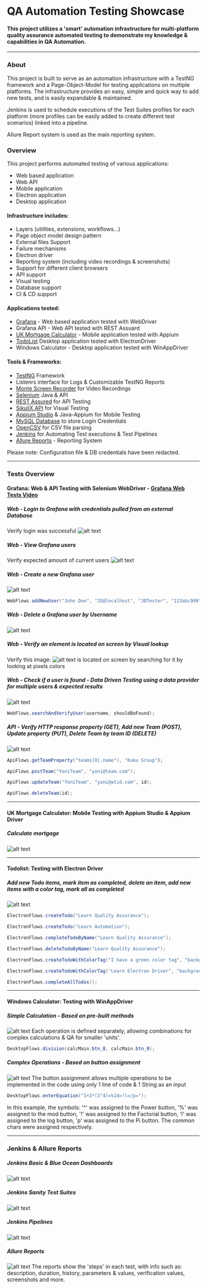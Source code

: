 # QA Automation Testing Showcase
#### This project utilizes a 'smart' automation infrastructure for multi-platform quality assurance automated testing to demonstrate my knowledge & capabilities in QA Automation.

---

### About

This project is built to serve as an automation infrastructure with a TestNG framework and a Page-Object-Model for testing applications on multiple platforms.
The infrastructure provides an easy, simple and quick way to add new tests, and is easily expandable & maintained.

Jenkins is used to schedule executions of the Test Suites profiles for each platform (more profiles can be easily added to create different test scenarios) linked into a pipeline.

Allure Report system is used as the main reporting system.



### Overview

This project performs automated testing of various applications:
* Web based application
* Web API
* Mobile application
* Electron application
* Desktop application

#### Infrastructure includes:

* Layers (utilities, extensions, workflows...)
* Page object model design pattern
* External files Support
* Failure mechanisms
* Electron driver
* Reporting system (including video recordings & screenshots)
* Support for different client browsers
* API support
* Visual testing
* Database support
* CI & CD support

#### Applications tested:

* [Grafana](https://grafana.com/grafana/) - Web based application tested with WebDriver
* Grafana API - Web API tested with REST Assuard
* [UK Mortgage Calculator](https://play.google.com/store/apps/details?id=uk.co.jamesgrimwood.mortgageadvisor&hl=en_GB&gl=US) - Mobile application tested with Appium
* [TodoList](https://github.com/blaadje/Todolist) Desktop application tested with ElectronDriver
* Windows Calculator - Desktop application tested with WinAppDriver


#### Tools & Frameworks:

* [TestNG](https://testng.org/) Framework
* Listenrs interface for Logs & Customizable TestNG Reports
* [Monte Screen Recorder](https://github.com/sbtqa/monte-media/blob/master/src/main/ru/sbtqa/monte/screenrecorder/ScreenRecorder.java) for Video Recordings
* [Selenium](https://www.selenium.dev/) Java & API
* [REST Assured](https://rest-assured.io/) for API Testing
* [SikuliX API](http://sikulix.com/) for Visual Testing
* [Appium Studio](https://digital.ai/continuous-testing/eclipse-intellij-plugins) & Java-Appium for Mobile Testing
* [MySQL Database](https://remotemysql.com/) to store Login Credentials
* [OpenCSV](http://opencsv.sourceforge.net/) for CSV file parsing
* [Jenkins](https://www.jenkins.io/) for Automating Test executions & Test Pipelines
* [Allure Reports](http://allure.qatools.ru/) - Reporting System

Please note: Configuration file & DB credentials have been redacted. 

---

### Tests Overview

#### Grafana: Web & API Testing with Selenium WebDriver - [Grafana Web Tests Video](https://drive.google.com/file/d/1yubF4IKtwFYXZvSW8g9FfKCWxKsCSmH2/view?usp=sharing)

##### Web - Login to Grafana with credentials pulled from an external Database
Verify login was successful 
![alt text](https://raw.githubusercontent.com/Zapkid/QA-Automation-Testing-Showcase/master/ImageRepository/Grafana_Login.gif "Grafana Login")

##### Web - View Grafana users
Verify expected amount of current users
![alt text](https://raw.githubusercontent.com/Zapkid/QA-Automation-Testing-Showcase/master/ImageRepository/GrafanaCheckUser.gif "Grafana Users")

##### Web - Create a new Grafana user
![alt text](https://raw.githubusercontent.com/Zapkid/QA-Automation-Testing-Showcase/master/ImageRepository/GrafanaAddUser.gif "Grafana Add NEW User")
```java
WebFlows.addNewUser("John Doe", "JD@localhost", "JDTester", "123abc999");
```

##### Web - Delete a Grafana user by Username
![alt text](https://raw.githubusercontent.com/Zapkid/QA-Automation-Testing-Showcase/master/ImageRepository/GrafanaDeleteUser.gif "Grafana Delete User")

##### Web - Verify an element is located on screen by Visual lookup 
Verify this image:  ![alt text](https://raw.githubusercontent.com/Zapkid/QA-Automation-Testing-Showcase/master/ImageRepository/GrafanaAvatar.png "Grafana Visual Search") is located on screen by searching for it by looking at pixels colors

##### Web - Check if a user is found - Data Driven Testing using a data provider for multiple users & expected results
![alt text](https://raw.githubusercontent.com/Zapkid/QA-Automation-Testing-Showcase/master/ImageRepository/GrafanaSearchUsers.gif "Grafana DDT")
```java
WebFlows.searchAndVerifyUser(username, shouldBeFound);
```

##### API - Verify HTTP response property (GET), Add new Team (POST), Update property (PUT), Delete Team by team ID (DELETE)
![alt text](https://raw.githubusercontent.com/Zapkid/QA-Automation-Testing-Showcase/master/ImageRepository/APIprints.gif "Grafana API")
```java
ApiFlows.getTeamProperty("teams[0].name"), "Kuku Group");

ApiFlows.postTeam("YoniTeam", "yoni@team.com");

ApiFlows.updateTeam("YoniTeam", "yoni@atid.com", id);

ApiFlows.deleteTeam(id);
```
---

#### UK Mortgage Calculator: Mobile Testing with Appium Studio & Appium Driver

##### Calculate mortgage
![alt text](https://raw.githubusercontent.com/Zapkid/QA-Automation-Testing-Showcase/master/ImageRepository/Mobile2.gif "Mobile - Calculate mortgage")

---

#### Todolist: Testing with Electron Driver

##### Add new Todo items, mark item as completed, delete an item, add new items with a color tag, mark all as completed
![alt text](https://raw.githubusercontent.com/Zapkid/QA-Automation-Testing-Showcase/master/ImageRepository/Electron_gif.gif "Electron Driver Testing")
```java
ElectronFlows.createTodo("Learn Quality Assurance");

ElectronFlows.createTodo("Learn Automation");

ElectronFlows.completeTodoByName("Learn Quality Assurance");

ElectronFlows.deleteTodoByName("Learn Quality Assurance");

ElectronFlows.createTodoWithColorTag("I have a green color tag", "background: rgb(114, 204, 87);");

ElectronFlows.createTodoWithColorTag("Learn Electron Driver", "background: rgb(87, 185, 244);");

ElectronFlows.completeAllTodos();
```

---

#### Windows Calculator: Testing with WinAppDriver

##### Simple Calculation - Based on pre-built methods
![alt text](https://raw.githubusercontent.com/Zapkid/QA-Automation-Testing-Showcase/master/ImageRepository/CalcDivByZero.gif "Windows Calculator Testing - Division by Zero")
Each operation is defined separately, allowing combinations for complex calculations & QA for smaller 'units'.
```java
DesktopFlows.division(calcMain.btn_8, calcMain.btn_0);
```

##### Complex Operations - Based on button assignment
![alt text](https://raw.githubusercontent.com/Zapkid/QA-Automation-Testing-Showcase/master/ImageRepository/CalcComplex.gif "Windows Calculator Testing - Complex Operations")
The button assignment allows multiple operations to be implemented in the code using only 1 line of code & 1 String as an input
```java
DesktopFlows.enterEquation("1+2*(3^4)=%14=!l=/p=");
```
In this example, the symbols: '^' was assigned to the Power button, '%' was assigned to the mod button, '!' was assigned to the Factorial button, 'l' was assigned to the log button, 'p' was assigned to the Pi button. The common chars were assigned respectively.

---

### Jenkins & Allure Reports

##### Jenkins Basic & Blue Ocean Dashboards
![alt text](https://raw.githubusercontent.com/Zapkid/QA-Automation-Testing-Showcase/master/ImageRepository/JenkinsDashboards.gif "Jenkins - Dashboard")

##### Jenkins Sanity Test Suites
![alt text](https://raw.githubusercontent.com/Zapkid/QA-Automation-Testing-Showcase/master/ImageRepository/SanitySuccess.gif "Jenkins - Sanity Testing")

##### Jenkins Pipelines
![alt text](https://raw.githubusercontent.com/Zapkid/QA-Automation-Testing-Showcase/master/ImageRepository/pipelines.PNG "Jenkins - Pipelines")

##### Allure Reports
![alt text](https://raw.githubusercontent.com/Zapkid/QA-Automation-Testing-Showcase/master/ImageRepository/AllureReports.gif "Allure Reports")
The reports show the 'steps' in each test, with info such as: description, duration, history, parameters & values,  verification values, screenshots and more.




